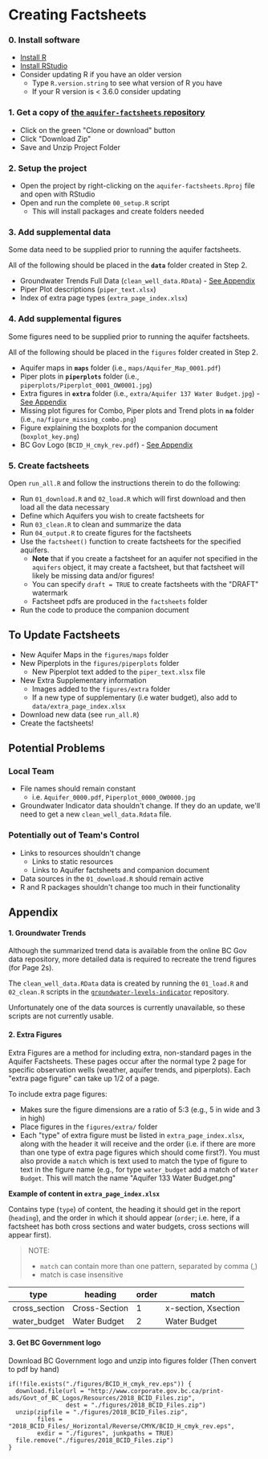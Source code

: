 # Creating Factsheets

### 0. Install software
- [Install R](https://mirror.its.sfu.ca/mirror/CRAN/)
- [Install RStudio](https://rstudio.com/products/rstudio/download/#download)
- Consider updating R if you have an older version 
  - Type `R.version.string` to see what version of R you have
  - If your R version is < 3.6.0 consider updating

### 1. Get a copy of [the `aquifer-factsheets` repository](https://github.com/bcgov/aquifer-factsheets)
- Click on the green "Clone or download" button
- Click "Download Zip"
- Save and Unzip Project Folder
  
### 2. Setup the project
- Open the project by right-clicking on the `aquifer-factsheets.Rproj` file and open with RStudio
- Open and run the complete `00_setup.R` script
  - This will install packages and create folders needed
  
### 3. Add supplemental data
Some data need to be supplied prior to running the aquifer factsheets.

All of the following should be placed in the **`data`** folder created in Step 2.

- Groundwater Trends Full Data (`clean_well_data.RData`) - [See Appendix](#1-groundwater-trends)
- Piper Plot descriptions (`piper_text.xlsx`)
- Index of extra page types (`extra_page_index.xlsx`)
  
### 4. Add supplemental figures
Some figures need to be supplied prior to running the aquifer factsheets.

All of the following should be placed in the `figures` folder created in Step 2.

- Aquifer maps in **`maps`** folder (i.e., `maps/Aquifer_Map_0001.pdf`)
- Piper plots in **`piperplots`** folder (i.e., `piperplots/Piperplot_0001_OW0001.jpg`)
- Extra figures in **`extra`** folder (i.e., `extra/Aquifer 137 Water Budget.jpg`) - [See Appendix](#2-extra-figures)
- Missing plot figures for Combo, Piper plots and Trend plots in **`na`** folder (i.e., `na/figure_missing_combo.png`)
- Figure explaining the boxplots for the companion document (`boxplot_key.png`)
- BC Gov Logo (`BCID_H_cmyk_rev.pdf`) - [See Appendix](#3-get-bc-government-logo)

### 5. Create factsheets
Open `run_all.R` and follow the instructions therein to do the following:

- Run `01_download.R` and `02_load.R` which will first download and then load all the data necessary
- Define which Aquifers you wish to create factsheets for
- Run `03_clean.R` to clean and summarize the data
- Run `04_output.R` to create figures for the factsheets
- Use the `factsheet()` function to create factsheets for the specified aquifers. 
  - **Note** that if you create a factsheet for an aquifer not specified in the `aquifers` object, it may create a factsheet, but that factsheet will likely be missing data and/or figures!
  - You can specify `draft = TRUE` to create factsheets with the "DRAFT" watermark
  - Factsheet pdfs are produced in the `factsheets` folder
- Run the code to produce the companion document

## To Update Factsheets

- New Aquifer Maps in the `figures/maps` folder
- New Piperplots in the `figures/piperplots` folder
  - New Piperplot text added to the `piper_text.xlsx` file
- New Extra Supplementary information 
  - Images added to the `figures/extra` folder
  - If a new type of supplementary (i.e water budget), also add to `data/extra_page_index.xlsx`
- Download new data (see `run_all.R`)
- Create the factsheets!


## Potential Problems

### Local Team
- File names should remain constant
  - i.e. `Aquifer_0000.pdf`, `Piperplot_0000_OW0000.jpg`
- Groundwater Indicator data shouldn't change. If they do an update, we'll need to get a new `clean_well_data.Rdata` file.

### Potentially out of Team's Control
- Links to resources shouldn't change 
  - Links to static resources
  - Links to Aquifer factsheets and companion document
- Data sources in the `01_download.R` should remain active
- R and R packages shouldn't change too much in their functionality


## Appendix

#### 1. Groundwater Trends
Although the summarized trend data is available from the online BC Gov data repository, more detailed data is required to recreate the trend figures (for Page 2s). 

The `clean_well_data.RData` data is created by running the `01_load.R` and `02_clean.R` scripts in the [`groundwater-levels-indicator`](https://github.com/bcgov/groundwater-levels-indicator) repository. 

Unfortunately one of the data sources is currently unavailable, so these scripts are not currently usable.

#### 2. Extra Figures

Extra Figures are a method for including extra, non-standard pages in the Aquifer Factsheets. 
These pages occur after the normal type 2 page for specific observation wells (weather, aquifer trends, and piperplots).
Each "extra page figure" can take up 1/2 of a page. 

To include extra page figures:

- Makes sure the figure dimensions are a ratio of 5:3 (e.g., 5 in wide and 3 in high)
- Place figures in the `figures/extra/` folder
- Each "type" of extra figure must be listed in `extra_page_index.xlsx`, along
with the header it will receive and the order (i.e. if there are more than one
type of extra page figures which should come first?). You must also provide a
`match` which is text used to match the type of figure to text in the figure
name (e.g., for type `water_budget` add a match of `Water Budget`. This will
match the name "Aquifer 133 Water Budget.png"

**Example of content in `extra_page_index.xlsx`**  

Contains type (`type`) of content, the heading it should get in the report (`heading`), 
and the order in which it should appear (`order`; i.e. here, if a factsheet 
has both cross sections and water budgets, cross sections will appear first). 

> NOTE: 
> - `match` can contain more than one pattern, separated by comma (,)
> - match is case insensitive

type          | heading       | order  | match
------------- | ------------- | ------ | ------
cross_section | Cross-Section | 1      | x-section, Xsection
water_budget  | Water Budget  | 2      | Water Budget



#### 3. Get BC Government logo 

Download BC Government logo and unzip into figures folder (Then convert to pdf by hand)
```
if(!file.exists("./figures/BCID_H_cmyk_rev.eps")) {
  download.file(url = "http://www.corporate.gov.bc.ca/print-ads/Govt_of_BC_Logos/Resources/2018_BCID_Files.zip",
                dest = "./figures/2018_BCID_Files.zip")
  unzip(zipfile = "./figures/2018_BCID_Files.zip",
        files = "2018_BCID_Files/_Horizontal/Reverse/CMYK/BCID_H_cmyk_rev.eps",
        exdir = "./figures", junkpaths = TRUE)
  file.remove("./figures/2018_BCID_Files.zip")
}
```

